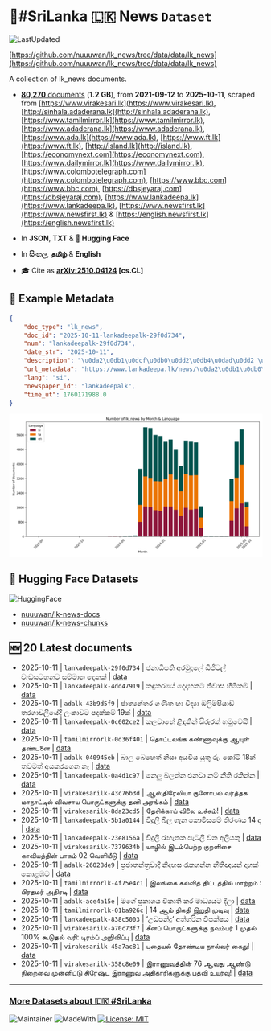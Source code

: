 # 📄#SriLanka 🇱🇰 News `Dataset`

![LastUpdated](https://img.shields.io/badge/last_updated-2025--10--11_14:45:20-green)

[https://github.com/nuuuwan/lk_news/tree/data/data/lk_news](https://github.com/nuuuwan/lk_news/tree/data/data/lk_news)

A collection of lk_news documents.

- [**80,270** documents](https://github.com/nuuuwan/lk_news/tree/data/data/lk_news) (**1.2 GB**), from **2021-09-12** to **2025-10-11**, scraped from [https://www.virakesari.lk](https://www.virakesari.lk), [http://sinhala.adaderana.lk](http://sinhala.adaderana.lk), [https://www.tamilmirror.lk](https://www.tamilmirror.lk), [https://www.adaderana.lk](https://www.adaderana.lk), [https://www.ada.lk](https://www.ada.lk), [https://www.ft.lk](https://www.ft.lk), [http://island.lk](http://island.lk), [https://economynext.com](https://economynext.com), [https://www.dailymirror.lk](https://www.dailymirror.lk), [https://www.colombotelegraph.com](https://www.colombotelegraph.com), [https://www.bbc.com](https://www.bbc.com), [https://dbsjeyaraj.com](https://dbsjeyaraj.com), [https://www.lankadeepa.lk](https://www.lankadeepa.lk), [https://www.newsfirst.lk](https://www.newsfirst.lk) & [https://english.newsfirst.lk](https://english.newsfirst.lk)

- In **JSON**, **TXT** & **🤗 Hugging Face**

- In **සිංහල**, **தமிழ்** & **English**

- 🎓 Cite as **[arXiv:2510.04124](https://arxiv.org/abs/2510.04124) [cs.CL]**

## 📝 Example Metadata

```json
{
    "doc_type": "lk_news",
    "doc_id": "2025-10-11-lankadeepalk-29f0d734",
    "num": "lankadeepalk-29f0d734",
    "date_str": "2025-10-11",
    "description": "\u0da2\u0db1\u0dcf\u0db0\u0dd2\u0db4\u0dad\u0dd2 \u0d85\u0dbb\u0db8\u0dd4\u0daf\u0dbd\u0dda \u0da9\u0dd2\u0da2\u0dd2\u0da7\u0dbd\u0dca \u0dc0\u0dd0\u0da9\u0dc3\u0da7\u0dc4\u0db1\u0da7 \u0dc3\u0db8\u0dca\u0db8\u0dcf\u0db1 \u0daf\u0dd9\u0d9a\u0d9a\u0dca",
    "url_metadata": "https://www.lankadeepa.lk/news/\u0da2\u0db1\u0db0\u0db4\u0dad-\u0d85\u0dbb\u0db8\u0daf\u0dbd-\u0da9\u0da2\u0da7\u0dbd-\u0dc0\u0da9\u0dc3\u0da7\u0dc4\u0db1\u0da7-\u0dc3\u0db8\u0db8\u0db1-\u0daf\u0d9a\u0d9a/101-681110",
    "lang": "si",
    "newspaper_id": "lankadeepalk",
    "time_ut": 1760171988.0
}
```

![Chart](https://raw.githubusercontent.com/nuuuwan/lk_news/refs/heads/data/data/lk_news/docs_by_month_and_lang.png)

## 🤗 Hugging Face Datasets

![HuggingFace](https://img.shields.io/badge/-HuggingFace-FDEE21?style=for-the-badge&logo=HuggingFace)

- [nuuuwan/lk-news-docs](https://huggingface.co/datasets/nuuuwan/lk-news-docs)
- [nuuuwan/lk-news-chunks](https://huggingface.co/datasets/nuuuwan/lk-news-chunks)

## 🆕 20 Latest documents

- 2025-10-11 | `lankadeepalk-29f0d734` | ජනාධිපති අරමුදලේ ඩිජිටල් වැඩසටහනට සම්මාන දෙකක් | [data](https://github.com/nuuuwan/lk_news/tree/data/data/lk_news/2020s/2025/2025-10-11-lankadeepalk-29f0d734)
- 2025-10-11 | `lankadeepalk-4dd47919` | කඳුකරයේ දෙදාහකට නිවාස හිමිකම් | [data](https://github.com/nuuuwan/lk_news/tree/data/data/lk_news/2020s/2025/2025-10-11-lankadeepalk-4dd47919)
- 2025-10-11 | `adalk-43b9d5f9` | ජාත්‍යන්තර ගණිත හා විද්‍යා ඔලිම්පියාඩ් තරගාවලියේදී ලංකාවට පදක්කම් 19ක් | [data](https://github.com/nuuuwan/lk_news/tree/data/data/lk_news/2020s/2025/2025-10-11-adalk-43b9d5f9)
- 2025-10-11 | `lankadeepalk-0c602ce2` | කලවානේ ළිඳකින් සිරුරක් හමුවෙයි | [data](https://github.com/nuuuwan/lk_news/tree/data/data/lk_news/2020s/2025/2025-10-11-lankadeepalk-0c602ce2)
- 2025-10-11 | `tamilmirrorlk-0d36f401` | தொட்டலங்க கண்ணாவுக்கு ஆயுள் தண்டனை | [data](https://github.com/nuuuwan/lk_news/tree/data/data/lk_news/2020s/2025/2025-10-11-tamilmirrorlk-0d36f401)
- 2025-10-11 | `adalk-040945eb` | බාල බෙහෙත් නිසා අයවිය යුතු රු. කෝටි 18ක් තවමත් අයකරගෙන නෑ | [data](https://github.com/nuuuwan/lk_news/tree/data/data/lk_news/2020s/2025/2025-10-11-adalk-040945eb)
- 2025-10-11 | `lankadeepalk-0a4d1c97` | නෙලු බලන්න එනවා නම් නීති රකින්න | [data](https://github.com/nuuuwan/lk_news/tree/data/data/lk_news/2020s/2025/2025-10-11-lankadeepalk-0a4d1c97)
- 2025-10-11 | `virakesarilk-43c76b3d` | ஆஸ்திரேலியா குளோபல் வர்த்தக மாநாட்டில் விவசாய பொருட்களுக்கு தனி அரங்கம் | [data](https://github.com/nuuuwan/lk_news/tree/data/data/lk_news/2020s/2025/2025-10-11-virakesarilk-43c76b3d)
- 2025-10-11 | `virakesarilk-8da23cd5` | தேசிக்காய் விலை உச்சம்! | [data](https://github.com/nuuuwan/lk_news/tree/data/data/lk_news/2020s/2025/2025-10-11-virakesarilk-8da23cd5)
- 2025-10-11 | `lankadeepalk-5b1a0144` | විදුලි බිල  ගැන  කොමිසමේ තීරණය 14 දා | [data](https://github.com/nuuuwan/lk_news/tree/data/data/lk_news/2020s/2025/2025-10-11-lankadeepalk-5b1a0144)
- 2025-10-11 | `lankadeepalk-23e8156a` | විදුලි රැහැනක පැටලි වන අලියකු | [data](https://github.com/nuuuwan/lk_news/tree/data/data/lk_news/2020s/2025/2025-10-11-lankadeepalk-23e8156a)
- 2025-10-11 | `virakesarilk-7379634b` | யாழில் இடம்பெற்ற குறளிசை காவியத்தின் பாகம் 02 வெளியீடு | [data](https://github.com/nuuuwan/lk_news/tree/data/data/lk_news/2020s/2025/2025-10-11-virakesarilk-7379634b)
- 2025-10-11 | `adalk-26028de9` | ප්‍රජාතන්ත්‍රවාදී නිදහස රැකගන්න නීතිඥයන් දාහක් කොළඹට | [data](https://github.com/nuuuwan/lk_news/tree/data/data/lk_news/2020s/2025/2025-10-11-adalk-26028de9)
- 2025-10-11 | `tamilmirrorlk-4f75e4c1` | இலங்கை கல்வித் திட்டத்தில் மாற்றம் : பிரதமர் அதிரடி | [data](https://github.com/nuuuwan/lk_news/tree/data/data/lk_news/2020s/2025/2025-10-11-tamilmirrorlk-4f75e4c1)
- 2025-10-11 | `adalk-ace4a15e` | මගේ ප්‍රකාශය විකෘති කර මාධ්‍යයට දීලා | [data](https://github.com/nuuuwan/lk_news/tree/data/data/lk_news/2020s/2025/2025-10-11-adalk-ace4a15e)
- 2025-10-11 | `tamilmirrorlk-01ba926c` | 14 ஆம் திகதி இறுதி முடிவு | [data](https://github.com/nuuuwan/lk_news/tree/data/data/lk_news/2020s/2025/2025-10-11-tamilmirrorlk-01ba926c)
- 2025-10-11 | `lankadeepalk-838c5003` | ‘උඩපන්දු‘ අත්හරින විපක්ෂය | [data](https://github.com/nuuuwan/lk_news/tree/data/data/lk_news/2020s/2025/2025-10-11-lankadeepalk-838c5003)
- 2025-10-11 | `virakesarilk-a70c73f7` | சீனப் பொருட்களுக்கு நவம்பர் 1 முதல் 100% கூடுதல் வரி: டிரம்ப் அறிவிப்பு | [data](https://github.com/nuuuwan/lk_news/tree/data/data/lk_news/2020s/2025/2025-10-11-virakesarilk-a70c73f7)
- 2025-10-11 | `virakesarilk-45a7ac81` | புதையல் தோண்டிய நால்வர் கைது! | [data](https://github.com/nuuuwan/lk_news/tree/data/data/lk_news/2020s/2025/2025-10-11-virakesarilk-45a7ac81)
- 2025-10-11 | `virakesarilk-358c8e09` | இராணுவத்தின் 76 ஆவது ஆண்டு நிறைவை முன்னிட்டு சிரேஷ்ட இராணுவ அதிகாரிகளுக்கு பதவி உயர்வு! | [data](https://github.com/nuuuwan/lk_news/tree/data/data/lk_news/2020s/2025/2025-10-11-virakesarilk-358c8e09)

---

### [More Datasets about 🇱🇰 #SriLanka](https://github.com/nuuuwan/lk_datasets)

![Maintainer](https://img.shields.io/badge/maintainer-nuuuwan-red)
![MadeWith](https://img.shields.io/badge/made_with-python-blue)
[![License: MIT](https://img.shields.io/badge/License-MIT-yellow.svg)](https://opensource.org/licenses/MIT)
